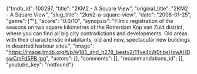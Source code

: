 {"tmdb_id": 100297, "title": "2KM2 - A Square View", "original_title": "2KM2 - A Square View", "slug_title": "2km2-a-square-view", "date": "2008-01-25", "genre": [""], "score": "0.0/10", "synopsis": "Filmic registration of the seasons on two square kilometres of the Rotterdam Kop van Zuid district, where you can find all big city contradictions and developments. Old areas with their characteristic inhabitants, old and new, spectacular new buildings in deserted harbour sites.", "image": "https://image.tmdb.org/t/p/w185_and_h278_bestv2/1Tye4cW0tibsHxwAHDswCmFd5PB.jpg", "actors": [], "comments": [], "recommandations_id": [], "youtube_key": "notfound"}